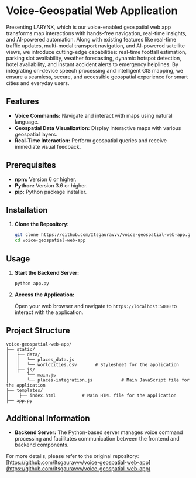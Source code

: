 # Voice-Geospatial Web Application

Presenting LARYNX, which is our voice-enabled geospatial web app transforms map interactions with hands-free navigation, real-time insights, and AI-powered automation. Along with existing features like real-time traffic updates, multi-modal transport navigation, and AI-powered satellite views, we introduce cutting-edge capabilities: real-time footfall estimation, parking slot availability, weather forecasting, dynamic hotspot detection, hotel availability, and instant accident alerts to emergency helplines. By integrating on-device speech processing and intelligent GIS mapping, we ensure a seamless, secure, and accessible geospatial experience for smart cities and everyday users.

## Features

- **Voice Commands:** Navigate and interact with maps using natural language.
- **Geospatial Data Visualization:** Display interactive maps with various geospatial layers.
- **Real-Time Interaction:** Perform geospatial queries and receive immediate visual feedback.

## Prerequisites
- **npm:** Version 6 or higher.
- **Python:** Version 3.6 or higher.
- **pip:** Python package installer.

## Installation

1. **Clone the Repository:**

   ```bash
   git clone https://github.com/Itsgauravvv/voice-geospatial-web-app.git
   cd voice-geospatial-web-app
   ```

## Usage

1. **Start the Backend Server:**

   ```bash
   python app.py
   ```

2. **Access the Application:**

   Open your web browser and navigate to `https://localhost:5000` to interact with the application.

## Project Structure

```
voice-geospatial-web-app/
├── static/
│   ├── data/
│   │   └── places_data.js
│   │   └── worldcities.csv       # Stylesheet for the application
│   ├── js/
│       └── main.js
│       └── places-integration.js           # Main JavaScript file for the application
├── templates/
│    ├── index.html          # Main HTML file for the application
├── app.py
```

## Additional Information
- **Backend Server:** The Python-based server manages voice command processing and facilitates communication between the frontend and backend components.

For more details, please refer to the original repository: [https://github.com/Itsgauravvv/voice-geospatial-web-app](https://github.com/Itsgauravvv/voice-geospatial-web-app)
